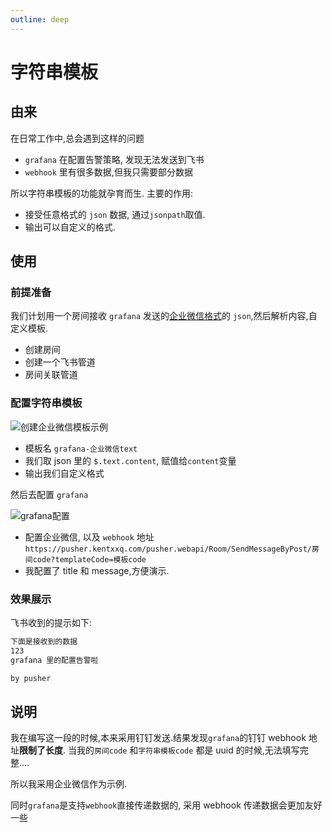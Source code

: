 ```yaml
---
outline: deep
---
```


# 字符串模板

## 由来

在日常工作中,总会遇到这样的问题

- `grafana` 在配置告警策略, 发现无法发送到飞书
- `webhook` 里有很多数据,但我只需要部分数据

所以字符串模板的功能就孕育而生. 主要的作用:

- 接受任意格式的 `json` 数据, 通过`jsonpath`取值.
- 输出可以自定义的格式.

## 使用

### 前提准备

我们计划用一个房间接收 `grafana` 发送的[企业微信格式](https://developer.work.weixin.qq.com/document/path/91770#%E6%96%87%E6%9C%AC%E7%B1%BB%E5%9E%8B)的 `json`,然后解析内容,自定义模板.

- 创建房间
- 创建一个飞书管道
- 房间关联管道

### 配置字符串模板

![创建企业微信模板示例](/assets/string-template/1.png)

- 模板名 `grafana-企业微信text`
- 我们取 json 里的 `$.text.content`, 赋值给`content`变量
- 输出我们自定义格式

然后去配置 `grafana`

![grafana配置](/assets/string-template/2.png)

- 配置企业微信, 以及 `webhook` 地址`https://pusher.kentxxq.com/pusher.webapi/Room/SendMessageByPost/房间code?templateCode=模板code`
- 我配置了 title 和 message,方便演示.

### 效果展示

飞书收到的提示如下:

```md
下面是接收到的数据
123
grafana 里的配置告警啦

by pusher
```

## 说明

我在编写这一段的时候,本来采用钉钉发送.结果发现`grafana`的钉钉 webhook 地址**限制了长度**. 当我的`房间code` 和`字符串模板code` 都是 uuid 的时候,无法填写完整....

所以我采用企业微信作为示例.

同时`grafana`是支持`webhook`直接传递数据的, 采用 webhook 传递数据会更加友好一些
